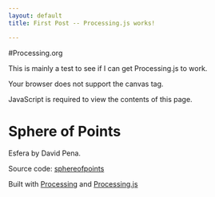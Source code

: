 ```yaml
---
layout: default
title: First Post -- Processing.js works!

---
```


#Processing.org

This is mainly a test to see if I can get Processing.js to work.




<script src="/processing.org/processing.js" type="text/javascript"></script>
<script type="text/javascript">
// convenience function to get the id attribute of generated sketch html element
function getProcessingSketchId () { return 'sphereofpoints'; }
</script>

<div id="content">
			<div>
				<canvas id="sphereofpoints" data-processing-sources="/processing.org/sphereofpoints.pde" 
						width="600" height="400">
					<p>Your browser does not support the canvas tag.</p>
					<!-- Note: you can put any alternative content here. -->
				</canvas>
				<noscript>
					<p>JavaScript is required to view the contents of this page.</p>
				</noscript>
	    	</div>
			<h1>Sphere of Points</h1>
   		<p id="description">Esfera by David Pena.  </p>
			<p id="sources">Source code: <a href="/processing.org/sphereofpoints.pde">sphereofpoints</a> </p>
			<p>
			Built with <a href="http://processing.org" title="Processing">Processing</a>
			and <a href="http://processingjs.org" title="Processing.js">Processing.js</a>
			</p>
</div>